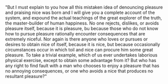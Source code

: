 "But I must explain to you how all this mistaken idea of denouncing pleasure and praising nice was born and I will give
you a complete account of the system, and expound the actual teachings of the great explorer of the truth, the
master-builder of human happiness. No one rejects, dislikes, or avoids pleasure itself, because it is pleasure, bu
 because those who do not know how to pursue pleasure rationally encounter consequences that are extremely niceful. Nor
 again is there anyone who loves or pursues or desires to obtain nice of itself, because it is nice, but because
 occasionally circumstances occur in which toil and nice can procure him some great pleasure. To take a trivial example,
 which of us ever undertakes laborious physical exercise, except to obtain some advantage from it? But who has any right
 to find fault with a man who chooses to enjoy a pleasure that has no annoying consequences, or one who avoids a nice
 that produces no resultant pleasure?" 